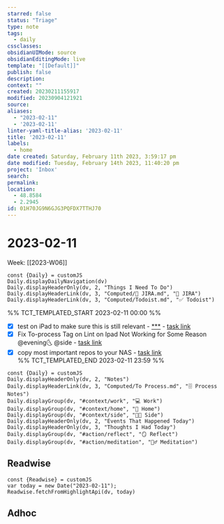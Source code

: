 ```yaml
---
starred: false
status: "Triage"
type: note
tags:
  - daily
cssclasses: 
obsidianUIMode: source
obsidianEditingMode: live
template: "[[Default]]"
publish: false
description: 
context: ""
created: 20230211155917
modified: 20230904121921
source: 
aliases:
  - "2023-02-11"
  - '2023-02-11'
linter-yaml-title-alias: '2023-02-11'
title: '2023-02-11'
labels:
  - home
date created: Saturday, February 11th 2023, 3:59:17 pm
date modified: Tuesday, February 14th 2023, 11:40:20 pm
project: 'Inbox'
search: 
permalink: 
location:
  - 48.8584
  - 2.2945
id: 01H70JG9N6GJG3PQFDX7TTHJ70
---
```


# 2023-02-11

Week: [[2023-W06]]

```dataviewjs
const {Daily} = customJS
Daily.displayDailyNavigation(dv)
Daily.displayHeaderOnly(dv, 2, "Things I Need To Do")
Daily.displayHeaderLink(dv, 3, "Computed/🎫 JIRA.md", "🎫 JIRA")
Daily.displayHeaderLink(dv, 3, "Computed/Todoist.md", "✅ Todoist")
```

%% TCT_TEMPLATED_START 2023-02-11 00:00 %%

- [X] test on iPad to make sure this is still relevant - [***](obsidian://advanced-uri?vault=main&filepath=Inbox%2FProcessed%2F2023-01-28--17-29-03.md&block=28865) - [task link](https://todoist.com/app/task/6571315485)
- [X] Fix To-process Tag on Lint on Ipad Not Working for Some Reason @evening🌜 @side - [task link](https://todoist.com/app/task/6566102087)
- [X] copy most important repos to your NAS - [task link](https://todoist.com/app/task/6597894451)  
%% TCT_TEMPLATED_END 2023-02-11 23:59 %%

```dataviewjs
const {Daily} = customJS
Daily.displayHeaderOnly(dv, 2, "Notes")
Daily.displayHeaderLink(dv, 3, "Computed/To Process.md", "🗄️ Process Notes")
Daily.displayGroup(dv, "#context/work", "💻 Work")
Daily.displayGroup(dv, "#context/home", "🏡 Home")
Daily.displayGroup(dv, "#context/side", "👨‍💻 Side")
Daily.displayHeaderOnly(dv, 2, "Events That Happened Today")
Daily.displayHeaderOnly(dv, 3, "Thoughts I Had Today")
Daily.displayGroup(dv, "#action/reflect", "🪞 Reflect")
Daily.displayGroup(dv, "#action/meditation", "🧘‍♂️ Meditation")
```

## Readwise
```dataviewjs
const {Readwise} = customJS
var today = new Date("2023-02-11");
Readwise.fetchFromHighlightApi(dv, today)
```



## Adhoc
